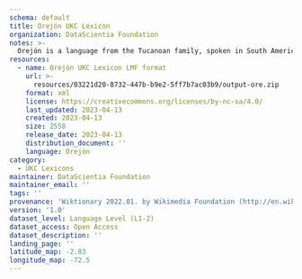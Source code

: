 ```yaml
---
schema: default
title: Orejón UKC Lexicon
organization: DataScientia Foundation
notes: >-
  Orejón is a language from the Tucanoan family, spoken in South America. The UKC Lexicon of Orejón is represented as a lexico-semantic network. It consists of words, word senses, synsets, as well as sense-level and synset-level relationships.
resources:
  - name: Orejón UKC Lexicon LMF format
    url: >-
      resources/03221d20-8732-447b-b9e2-5ff7b7ac03b9/output-ore.zip
    format: xml
    license: https://creativecommons.org/licenses/by-nc-sa/4.0/
    last_updated: 2023-04-13
    created: 2023-04-13
    size: 2558
    release_date: 2023-04-13
    distribution_document: ''
    language: Orejón
category:
  - UKC Lexicons
maintainer: DataScientia Foundation
maintainer_email: ''
tags: ''
provenance: 'Wiktionary 2022.01. by Wikimedia Foundation (http://en.wiktionary.org); CogNet 2.1 by Khuyagbaatar Batsuren, National University of Mongolia (http://cognet.ukc.disi.unitn.it); Native Languages of the Americas 2021.11. by Laura Redish and Orrin Lewis (http://www.native-languages.org); Princeton WordNet 2.1 by Princeton University (https://wordnet.princeton.edu)'
version: '1.0'
dataset_level: Language Level (L1-2)
dataset_access: Open Access
dataset_description: ''
landing_page: ''
latitude_map: -2.83
longitude_map: -72.5
---
```

